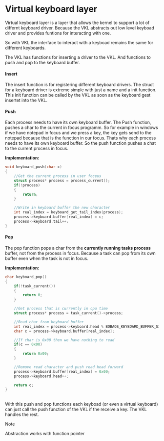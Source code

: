 # Virtual keyboard layer
Virtual keyboard layer is a layer that allows the kernel to support a lot of differnt keyboard driver. Because the VKL abstracts out low level keyboad driver and provides funtions for interacting with one.


So with VKL the interface to interact with a keyboad remains the same for different keyboards.


The VKL has functions for inserting a driver to the VKL. And functions to push and pop to the keyboard buffer. 

#### Insert
The insert function is for registering different keyboard drivers. The struct for a keyboard driver is extreme simple with just a name and a init function. This init function can be called by the VKL as soon as the keyboard gest insertet into the VKL.

#### Push
Each process needs to have its own keyboard buffer. The Push function, pushes a char to the current in focus programm. So for example in windows if we have notepad in focus and we press a key, the key gets send to the notepad because that is the function in our focus. Thats why each process needs to have its own keyboard buffer. So the push function pushes a chat to the current process in focus.

**Implementation:**
``` c
void keyboard_push(char c)
{
	//Get the current process in user foceus
	struct process* process = process_current();
	if(!process)
	{
		return;
	}

	//Write in keyboard buffer the new character
	int real_index = keyboard_get_tail_index(process);
	process->keyboard.buffer[real_index] = c;
	process->keyboard.tail++;
}
```


#### Pop
The pop function pops a char from the **currently running tasks process** buffer, not from the process in focus. Because a task can pop from its own buffer even when the task is not in focus.

**Implementation:**
``` c
char keyboard_pop()
{
	if(!task_current())
	{
		return 0;
	}

	//Get process that is currently in cpu time
	struct process* process = task_current()->process;

	//Read char from keyboard buffer
	int real_index = process->keyboard.head % BOBAOS_KEYBOARD_BUFFER_SIZE;
	char c = process->keyboard.buffer[real_index];

	//If char is 0x00 then we have nothing to read
	if(c == 0x00)
	{
		return 0x00;
	}

	//Remove read character and push read head forward
	process->keyboard.buffer[real_index] = 0x00;
	process->keyboard.head++;

	return c;
}
```


<br>
With this push and pop functions each keyboad (or even a virtual keyboard) can just call the push function of the VKL if the receive a key. The VKL handles the rest.

>[!NOTE]
>Abstraction works with function pointer